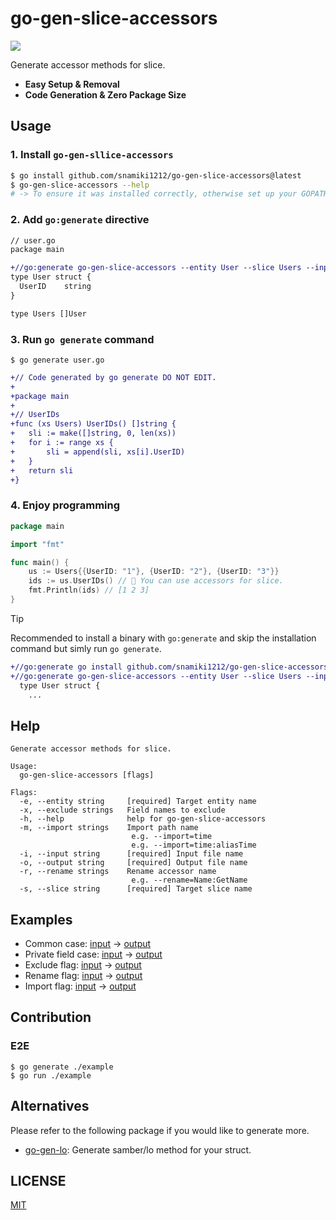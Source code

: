 # go-gen-slice-accessors

<img src="https://github.com/user-attachments/assets/92602519-44ab-49ad-9093-46fe3858eed3" />

Generate accessor methods for slice.

- <b>Easy Setup & Removal</b>
- <b>Code Generation & Zero Package Size</b>

## Usage

### 1. Install `go-gen-sllice-accessors`

```zsh
$ go install github.com/snamiki1212/go-gen-slice-accessors@latest
$ go-gen-slice-accessors --help
# -> To ensure it was installed correctly, otherwise set up your GOPATH like `export PATH=$PATH:$(go env GOPATH)/bin`
```

### 2. Add `go:generate` directive

```diff filename="user.go"
// user.go
package main

+//go:generate go-gen-slice-accessors --entity User --slice Users --input user.go --output user_gen.go
type User struct {
  UserID    string
}

type Users []User
```

### 3. Run `go generate` command

```shell
$ go generate user.go
```

```diff filename="user_gen.go"
+// Code generated by go generate DO NOT EDIT.
+
+package main
+
+// UserIDs
+func (xs Users) UserIDs() []string {
+	sli := make([]string, 0, len(xs))
+	for i := range xs {
+		sli = append(sli, xs[i].UserID)
+	}
+	return sli
+}
```

### 4. Enjoy programming

```go
package main

import "fmt"

func main() {
	us := Users{{UserID: "1"}, {UserID: "2"}, {UserID: "3"}}
	ids := us.UserIDs() // 🚀 You can use accessors for slice.
	fmt.Println(ids) // [1 2 3]
}
```

> [!TIP]
> Recommended to install a binary with `go:generate` and skip the installation command but simly run `go generate`.
>
> ```diff
> +//go:generate go install github.com/snamiki1212/go-gen-slice-accessors@latest
> +//go:generate go-gen-slice-accessors --entity User --slice Users --input user.go --output user_gen.go
>   type User struct {
>     ...
> ```

## Help

```shell
Generate accessor methods for slice.

Usage:
  go-gen-slice-accessors [flags]

Flags:
  -e, --entity string     [required] Target entity name
  -x, --exclude strings   Field names to exclude
  -h, --help              help for go-gen-slice-accessors
  -m, --import strings    Import path name
                           e.g. --import=time
                           e.g. --import=time:aliasTime
  -i, --input string      [required] Input file name
  -o, --output string     [required] Output file name
  -r, --rename strings    Rename accessor name
                           e.g. --rename=Name:GetName
  -s, --slice string      [required] Target slice name
```

## Examples

- Common case: [input](./example/user.go) → [output](./example/user_gen.go)
- Private field case: [input](./example/private.go) → [output](./example/private_gen.go)
- Exclude flag: [input](./example/exclude.go) → [output](./example/exclude_gen.go)
- Rename flag: [input](./example/rename.go) → [output](./example/rename_gen.go)
- Import flag: [input](./example/imported.go) → [output](./example/imported_gen.go)

## Contribution

### E2E

```shell
$ go generate ./example
$ go run ./example
```

## Alternatives

Please refer to the following package if you would like to generate more.

- [go-gen-lo](https://github.com/snamiki1212/go-gen-lo): Generate samber/lo method for your struct.

## LICENSE

[MIT](./LICENSE)
